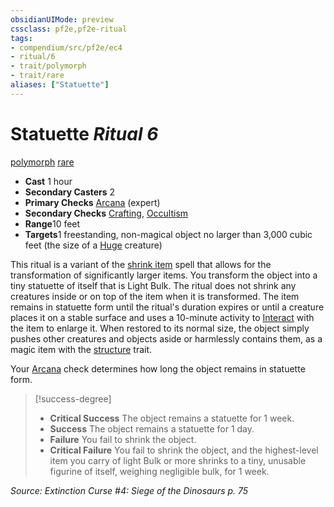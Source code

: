 ```yaml
---
obsidianUIMode: preview
cssclass: pf2e,pf2e-ritual
tags:
- compendium/src/pf2e/ec4
- ritual/6
- trait/polymorph
- trait/rare
aliases: ["Statuette"]
---
```

# Statuette *Ritual 6*  
[polymorph](rules/traits/polymorph.md)  [rare](rules/traits/rare.md)  

- **Cast** 1 hour
- **Secondary Casters** 2
- **Primary Checks** [Arcana](../../skills.md#Arcana) (expert)
- **Secondary Checks** [Crafting](../../skills.md#Crafting), [Occultism](../../skills.md#Occultism)
- **Range**10 feet
- **Targets**1 freestanding, non-magical object no larger than 3,000 cubic feet (the size of a [Huge](rules/traits/huge-b1.md) creature)

This ritual is a variant of the [shrink item](../shrink-item.md) spell that allows for the transformation of significantly larger items. You transform the object into a tiny statuette of itself that is Light Bulk. The ritual does not shrink any creatures inside or on top of the item when it is transformed. The item remains in statuette form until the ritual's duration expires or until a creature places it on a stable surface and uses a 10-minute activity to [Interact](rules/actions/interact.md) with the item to enlarge it. When restored to its normal size, the object simply pushes other creatures and objects aside or harmlessly contains them, as a magic item with the [structure](rules/traits/structure.md) trait.

Your [Arcana](../../skills.md#Arcana) check determines how long the object remains in statuette form.

> [!success-degree] 
> - **Critical Success** The object remains a statuette for 1 week.
> - **Success** The object remains a statuette for 1 day.
> - **Failure** You fail to shrink the object.
> - **Critical Failure** You fail to shrink the object, and the highest-level item you carry of light Bulk or more shrinks to a tiny, unusable figurine of itself, weighing negligible bulk, for 1 week.

*Source: Extinction Curse #4: Siege of the Dinosaurs p. 75*